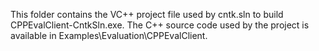 This folder contains the VC++ project file used by cntk.sln to build CPPEvalClient-CntkSln.exe. 
The C++ source code used by the project is available in Examples\Evaluation\CPPEvalClient.